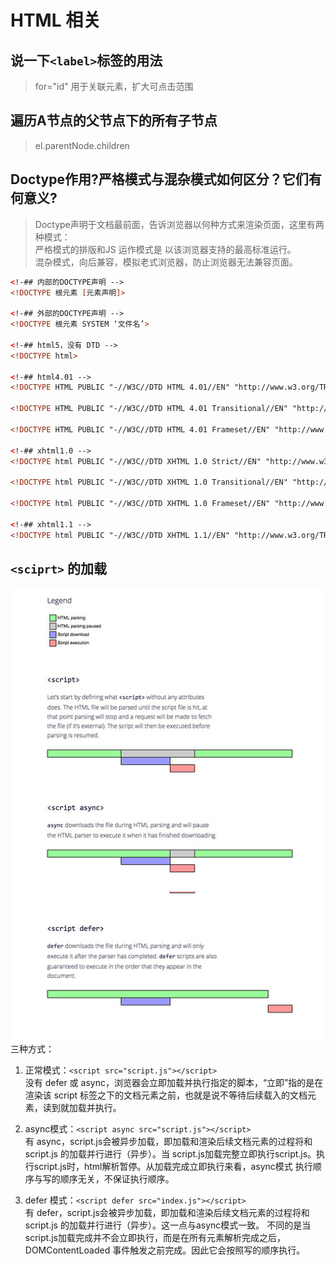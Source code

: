 # HTML 相关
## 说一下`<label>`标签的用法
  > for="id" 用于关联元素，扩大可点击范围

## 遍历A节点的父节点下的所有子节点
 > el.parentNode.children

## Doctype作用?严格模式与混杂模式如何区分？它们有何意义?
  > Doctype声明于文档最前面，告诉浏览器以何种方式来渲染页面，这里有两种模式：<br>
  严格模式的排版和JS 运作模式是 以该浏览器支持的最高标准运行。<br>
  混杂模式，向后兼容，模拟老式浏览器，防止浏览器无法兼容页面。

  ```html
  <!-## 内部的DOCTYPE声明 -->
  <!DOCTYPE 根元素 [元素声明]>

  <!-## 外部的DOCTYPE声明 -->
  <!DOCTYPE 根元素 SYSTEM ‘文件名’>

  <!-## html5，没有 DTD -->
  <!DOCTYPE html>

  <!-## html4.01 -->
  <!DOCTYPE HTML PUBLIC "-//W3C//DTD HTML 4.01//EN" "http://www.w3.org/TR/html4/strict.dtd">

  <!DOCTYPE HTML PUBLIC "-//W3C//DTD HTML 4.01 Transitional//EN" "http://www.w3.org/TR/html4/loose.dtd">

  <!DOCTYPE HTML PUBLIC "-//W3C//DTD HTML 4.01 Frameset//EN" "http://www.w3.org/TR/html4/frameset.dtd">

  <!-## xhtml1.0 -->
  <!DOCTYPE html PUBLIC "-//W3C//DTD XHTML 1.0 Strict//EN" "http://www.w3.org/TR/xhtml1/DTD/xhtml1-strict.dtd">

  <!DOCTYPE html PUBLIC "-//W3C//DTD XHTML 1.0 Transitional//EN" "http://www.w3.org/TR/xhtml1/DTD/xhtml1-transitional.dtd">

  <!DOCTYPE html PUBLIC "-//W3C//DTD XHTML 1.0 Frameset//EN" "http://www.w3.org/TR/xhtml1/DTD/xhtml1-frameset.dtd">

  <!-## xhtml1.1 -->
  <!DOCTYPE html PUBLIC "-//W3C//DTD XHTML 1.1//EN" "http://www.w3.org/TR/xhtml11/DTD/xhtml11.dtd">
  ```

## `<sciprt>` 的加载
![script加载模式](./reference/script-mode.jpg)
三种方式：
  1. 正常模式：`<script src="script.js"></script>`<br>
  没有 defer 或 async，浏览器会立即加载并执行指定的脚本，“立即”指的是在渲染该 script 标签之下的文档元素之前，也就是说不等待后续载入的文档元素，读到就加载并执行。

  2. async模式：`<script async src="script.js"></script>`<br>
  有 async，script.js会被异步加载，即加载和渲染后续文档元素的过程将和 script.js 的加载并行进行（异步）。当 script.js加载完整立即执行script.js。执行script.js时，html解析暂停。从加载完成立即执行来看，async模式 执行顺序与写的顺序无关，不保证执行顺序。

  3. defer 模式：`<script defer src="index.js"></script>`<br>
  有 defer，script.js会被异步加载，即加载和渲染后续文档元素的过程将和 script.js 的加载并行进行（异步）。这一点与async模式一致。
  不同的是当 script.js加载完成并不会立即执行，而是在所有元素解析完成之后，DOMContentLoaded 事件触发之前完成。因此它会按照写的顺序执行。